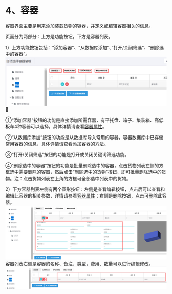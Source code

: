 # 4、容器

容器界面主要是用来添加装载货物的容器，并定义或编辑容器相关的信息。

页面分为两部分：上方是功能按钮，下方是容器列表。

1）上方功能按钮包括：“添加容器”、“从数据库添加“、”打开/关闭筛选“、“删除选中的容器”。![](/assets/oo1.png)

①“添加容器”按钮的功能是直接添加所需容器，有平托盘、箱子、集装箱、高低板车4种容器可以选择，具体详情请查看[容器属性](https://doc.zhuangxiang.com/page/container/property.html)。

②“从数据库添加“按钮的功能是从数据库导入常用的容器，容器数据库中已存储常用容器的信息，具体详情请查看[添加容器的方法](https://doc.zhuangxiang.com/page/container/add%20way.html)。

③“打开/关闭筛选”按钮的功能是打开或关闭关键词筛选功能。

④“删除选中的容器”按钮的功能是批量删除选中的容器，点击货物列表左侧的方框选中需要删除的容器，然后点击“删除选中的货物”按钮，即可批量删除选中的货物。注：点击货物列表左上角的方框可全部选中列表中的货物。

2）下方容器列表左侧有两个圆形按钮：左侧是查看编辑按钮，点击后可以查看和编辑此容器的相关参数，详情请参看[容器属性](https://doc.zhuangxiang.com/page/container/property.html)；右侧是删除按钮，点击可删除此容器。![](/assets/qq.png)容器列表右侧是容器的名称、备注、类型，费用、数量可以进行编辑修改。![](/assets/pp.png)

